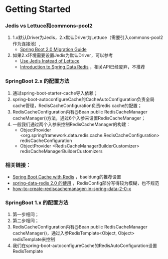 # Getting Started

### Jedis vs Lettuce和commons-pool2

1. 1.x默认Driver为Jedis，2.x默认Driver为Lettuce（需要引入commons-pool2作为连接池）,
    + [Spring Boot 2.0 Migration Guide](https://github.com/spring-projects/spring-boot/wiki/Spring-Boot-2.0-Migration-Guide#redis)
2. 如果2.x环境需要设置Jedis为默认Driver，可以参考
    + [Use Jedis Instead of Lettuce](https://qunfanyi.com/chapter/89267.html)
    + [Introduction to Spring Data Redis](https://www.baeldung.com/spring-data-redis-tutorial#2-custom-connection-properties)
      ，相关API已经废弃，不推荐

### SpringBoot 2.x 的配置方法

1. 通过spring-boot-starter-cache导入依赖；
2. spring-boot-autoconfigureCache的CacheAutoConfiguration负责全局cache管理，RedisCacheConfiguration负责redis cache的配置；
3. RedisCacheConfiguration内有@Bean public RedisCacheManager cacheManager()方法，通过6个入参来设置RedisCacheManager；
4. 一般我们通过两个入参来控制RedisCacheManager的构建：
    + ObjectProvider <org.springframework.data.redis.cache.RedisCacheConfiguration> redisCacheConfiguration
    + ObjectProvider \<RedisCacheManagerBuilderCustomizer\> redisCacheManagerBuilderCustomizers

### 相关链接：
+ [Spring Boot Cache with Redis](https://www.baeldung.com/spring-boot-redis-cache) ，baeldung的推荐设置
+ [spring-data-redis 2.0 的使用](https://segmentfault.com/a/1190000017953598) ，RedisConfig部分写得较为模糊，也不规范
+ [how-to-create-rediscachemanager-in-spring-data-2-0-x](https://stackoverflow.com/questions/51418161/how-to-create-rediscachemanager-in-spring-data-2-0-x)

### SpringBoot 1.x 的配置方法

1. 第一步相同；
2. 第二步相同；
3. RedisCacheConfiguration内有@Bean public RedisCacheManager cacheManager()，通过入参RedisTemplate<Object, Object>
   redisTemplate来控制
4. 我们在spring-boot-autoconfigureCache的RedisAutoConfiguration设置RedisTemplate
